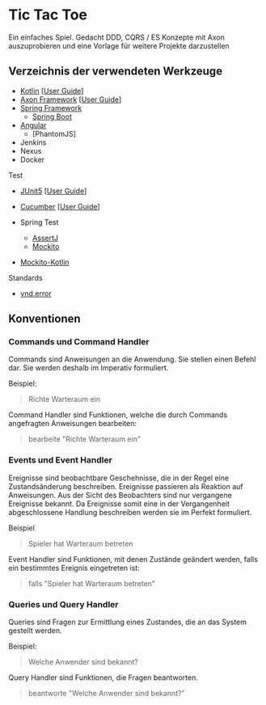 # Tic Tac Toe

Ein einfaches Spiel. Gedacht DDD, CQRS / ES Konzepte mit Axon auszuprobieren
und eine Vorlage für weitere Projekte darzustellen

## Verzeichnis der verwendeten Werkzeuge

* [Kotlin](https://kotlinlang.org/) [[User Guide](https://kotlinlang.org/docs/reference/)]
* [Axon Framework](http://www.axonframework.org/) [[User Guide](https://docs.axonframework.org/)]
* [Spring Framework](https://spring.io/)
  * [Spring Boot](https://spring.io/projects/spring-boot)
* [Angular](https://angular.io/)
    * [PhantomJS]
* Jenkins
* Nexus
* Docker

Test

* [JUnit5](https://junit.org/junit5/) [[User Guide](https://junit.org/junit5/docs/current/user-guide/)]

* [Cucumber](https://docs.cucumber.io/) [[User Guide](https://docs.cucumber.io/guides/)]
* Spring Test
  * [AssertJ](http://joel-costigliola.github.io/assertj/)
  * [Mockito](http://site.mockito.org/) 
* [Mockito-Kotlin](https://github.com/nhaarman/mockito-kotlin/wiki/Mocking-and-verifying)

Standards

* [vnd.error](https://github.com/blongden/vnd.error)

## Konventionen

### Commands und Command Handler

Commands sind Anweisungen an die Anwendung. Sie stellen einen Befehl
dar. Sie werden deshalb im Imperativ formuliert.

Beispiel:

> Richte Warteraum ein

Command Handler sind Funktionen, welche die durch Commands angefragten
Anweisungen bearbeiten: 

> bearbeite "Richte Warteraum ein" 

### Events und Event Handler
Ereignisse sind beobachtbare Geschehnisse, die in der Regel eine 
Zustandsänderung beschreiben. Ereignisse passieren als Reaktion
auf Anweisungen. Aus der Sicht des Beobachters sind nur vergangene
Ereignisse bekannt. Da Ereignisse somit eine in der Vergangenheit
abgeschlossene Handlung beschreiben werden sie im Perfekt formuliert.

Beispiel

> Spieler hat Warteraum betreten
 
Event Handler sind Funktionen, mit denen Zustände geändert werden,
falls ein bestimmtes Ereignis eingetreten ist:

> falls "Spieler hat Warteraum betreten"
 
### Queries und Query Handler

Queries sind Fragen zur Ermittlung eines Zustandes, die an das System
gestellt werden.

Beispiel:

> Welche Anwender sind bekannt?

Query Handler sind Funktionen, die Fragen beantworten. 

> beantworte "Welche Anwender sind bekannt?" 